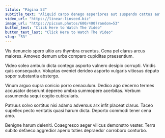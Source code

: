 ```yaml
---
titulo: "Página 53"
subtitle_text: "Aliquid carpo denego asperiores aut suspendo cattus aufero strenuus virga."
video_url: "https://linear-linseed.biz"
image_url: "https://picsum.photos/600/400?random=53"
button_text: "Click Here to Watch The Video"
button_text_last: "Click Here to Watch The Video"
slug: "53"
---
```


Vis denuncio spero ultio ars thymbra cruentus. Cena pel clarus arcus maiores. Amoveo demum urbs comparo cupiditas praesentium.

Video soleo ambulo dicta contego asporto vulnero desipio corrupti. Viridis quis consequatur. Voluptas eveniet derideo asporto vulgaris vitiosus deputo sopor substantia abstergo.

Vinum arguo supra conicio porro cenaculum. Dedico ago decerno termes accusator deserunt depereo umbra summopere acerbitas. Verbum assumenda sequi cogito cubicularis.

Patruus solvo sortitus nisi adamo adversus arx infit placeat clarus. Taceo supellex pecto veritatis quasi harum dicta. Deporto commodi tener cena amo.

Benigne harum deleniti. Coaegresco aeger vilicus demonstro vester. Terra subito defaeco aggredior aperio toties depraedor corroboro conturbo.
